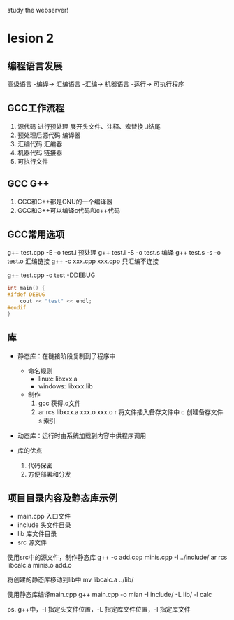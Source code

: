 study the webserver!

# lesion 2

## 编程语言发展
高级语言 -编译-> 汇编语言 -汇编-> 机器语言 -运行-> 可执行程序

## GCC工作流程
1. 源代码 进行预处理 展开头文件、注释、宏替换 .i结尾
2. 预处理后源代码 编译器
3. 汇编代码 汇编器
4. 机器代码 链接器
5. 可执行文件


## GCC G++
1. GCC和G++都是GNU的一个编译器
2. GCC和G++可以编译c代码和c++代码

## GCC常用选项
g++ test.cpp -E -o test.i 预处理
g++ test.i -S -o test.s 编译
g++ test.s -s -o test.o 汇编链接
g++ -c xxx.cpp xxx.cpp 只汇编不连接

g++ test.cpp -o test -DDEBUG
```c++
int main() {
#ifdef DEBUG
    cout << "test" << endl;
#endif
}
```

## 库
- 静态库：在链接阶段复制到了程序中
    - 命名规则 
        - linux: libxxx.a
        - windows: libxxx.lib
    - 制作
        1. gcc 获得.o文件
        2. ar rcs libxxx.a xxx.o xxx.o
            r 将文件插入备存文件中
            c 创建备存文件
            s 索引


- 动态库：运行时由系统加载到内容中供程序调用
- 库的优点
    1. 代码保密
    2. 方便部署和分发

## 项目目录内容及静态库示例
- main.cpp 入口文件
- include 头文件目录
- lib 库文件目录
- src 源文件

使用src中的源文件，制作静态库
g++ -c add.cpp minis.cpp -I ../include/
ar rcs libcalc.a minis.o add.o

将创建的静态库移动到lib中
mv libcalc.a ../lib/

使用静态库编译main.cpp
g++ main.cpp -o mian -I include/ -L lib/ -l calc

ps. g++中，-I 指定头文件位置，-L 指定库文件位置，-l 指定库文件


